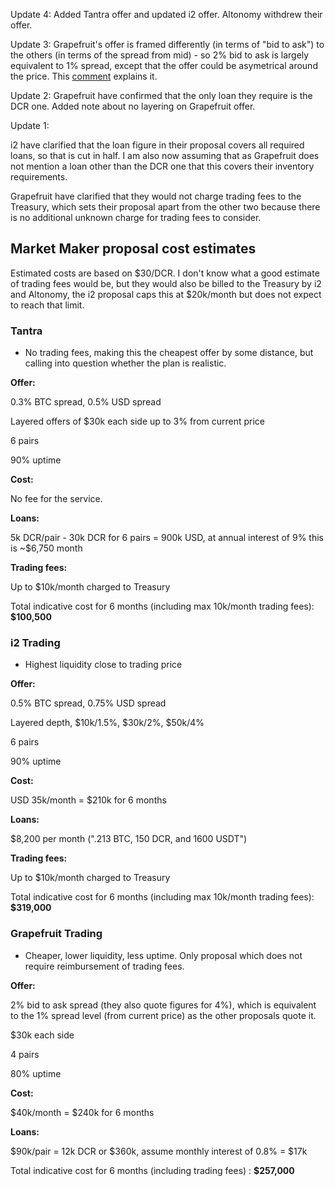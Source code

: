 Update 4: Added Tantra offer and updated i2 offer. Altonomy withdrew their offer.

Update 3: Grapefruit's offer is framed differently (in terms of "bid to ask") to the others (in terms of the spread from mid) - so 2% bid to ask is largely equivalent to 1% spread, except that the offer could be asymetrical around the price. This [comment](https://proposals.decred.org/proposals/4becbe00bd5ae93312426a8cf5eeef78050f5b8b8430b45f3ea54ca89213f82b/comments/5) explains it.

Update 2: Grapefruit have confirmed that the only loan they require is the DCR one. Added note about no layering on Grapefruit offer.

Update 1:

i2 have clarified that the loan figure in their proposal covers all required loans, so that is cut in half. I am also now assuming that as Grapefruit does not mention a loan other than the DCR one that this covers their inventory requirements.

Grapefruit have clarified that they would not charge trading fees to the Treasury, which sets their proposal apart from the other two because there is no additional unknown charge for trading fees to consider.

## Market Maker proposal cost estimates

Estimated costs are based on $30/DCR. I don't know what a good estimate of trading fees would be, but they would also be billed to the Treasury by i2 and Altonomy, the i2 proposal caps this at $20k/month but does not expect to reach that limit.

### Tantra

- No trading fees, making this the cheapest offer by some distance, but calling into question whether the plan is realistic.

**Offer:**

0.3% BTC spread, 0.5% USD spread

Layered offers of $30k each side up to 3% from current price

6 pairs

90% uptime

**Cost:**

No fee for the service.

**Loans:**

5k DCR/pair - 30k DCR for 6 pairs = 900k USD, at annual interest of 9% this is ~$6,750 month

**Trading fees:**

Up to $10k/month charged to Treasury

Total indicative cost for 6 months (including max 10k/month trading fees): **$100,500**

### i2 Trading

- Highest liquidity close to trading price

**Offer:**

0.5% BTC spread, 0.75% USD spread

Layered depth, $10k/1.5%, $30k/2%, $50k/4%

6 pairs

90% uptime

**Cost:**

USD 35k/month = $210k for 6 months

**Loans:**

$8,200 per month (".213 BTC, 150 DCR, and 1600 USDT")

**Trading fees:**

Up to $10k/month charged to Treasury

Total indicative cost for 6 months (including max 10k/month trading fees): **$319,000**


### Grapefruit Trading

- Cheaper, lower liquidity, less uptime. Only proposal which does not require reimbursement of trading fees.

**Offer:**

2% bid to ask spread (they also quote figures for 4%), which is equivalent to the 1% spread level (from current price) as the other proposals quote it.

$30k each side

4 pairs

80% uptime

**Cost:**

$40k/month = $240k for 6 months

**Loans:** 

$90k/pair = 12k DCR or $360k, assume monthly interest of 0.8% = $17k

Total indicative cost for 6 months (including trading fees) : **$257,000**

